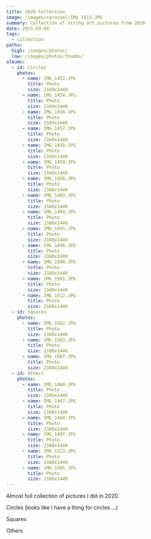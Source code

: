 ```yaml
---
title: 2020 Collection
image: /images/carousel/IMG_1513.JPG
summary: Collection of string art pictures from 2020
date: 2021-03-09
tags:
  - collection
paths:
  high: /images/photos/
  low: /images/photos/thumbs/
albums:
  - id: Circles
    photos:
      - name: IMG_1452.JPG
        title: Photo
        size: 2160x1440
      - name: IMG_1454.JPG
        title: Photo
        size: 2160x1440
      - name: IMG_1456.JPG
        title: Photo
        size: 2160x1440
      - name: IMG_1457.JPG
        title: Photo
        size: 2160x1440
      - name: IMG_1458.JPG
        title: Photo
        size: 2160x1440
      - name: IMG_1459.JPG
        title: Photo
        size: 2160x1440
      - name: IMG_1466.JPG
        title: Photo
        size: 2160x1440
      - name: IMG_1493.JPG
        title: Photo
        size: 2160x1440
      - name: IMG_1494.JPG
        title: Photo
        size: 2160x1440
      - name: IMG_1495.JPG
        title: Photo
        size: 2160x1440
      - name: IMG_1496.JPG
        title: Photo
        size: 2160x1440
      - name: IMG_1500.JPG
        title: Photo
        size: 2160x1440
      - name: IMG_1501.JPG
        title: Photo
        size: 2160x1440
      - name: IMG_1512.JPG
        title: Photo
        size: 2160x1440
  - id: Squares
    photos:
      - name: IMG_1502.JPG
        title: Photo
        size: 2160x1440
      - name: IMG_1503.JPG
        title: Photo
        size: 2160x1440
      - name: IMG_1507.JPG
        title: Photo
        size: 2160x1440
  - id: Others
    photos:
      - name: IMG_1460.JPG
        title: Photo
        size: 2160x1440
      - name: IMG_1467.JPG
        title: Photo
        size: 2160x1440
      - name: IMG_1468.JPG
        title: Photo
        size: 2160x1440    
      - name: IMG_1497.JPG
        title: Photo
        size: 2160x1440
      - name: IMG_1513.JPG
        title: Photo
        size: 2160x1440 
      - name: IMG_1505.JPG
        title: Photo
        size: 2160x1440  
---
```


Almost full collection of pictures I did in 2020.

Circles (looks like I have a thing for circles....)

<PhotoAlbum id="Circles" />

Squares

<PhotoAlbum id="Squares" />

Others

<PhotoAlbum id="Others" />
